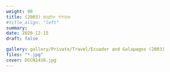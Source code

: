 ```yaml
---
weight: 90
title: אקוודור וגלפגוס (2003)
#title_align: "left"
summary: 
date: 2020-12-15
draft: false

gallery: gallery/Private/Travel/Ecuador and Galapagos (2003)
files: "*.jpg"
cover: DSCN1416.jpg
---
```

